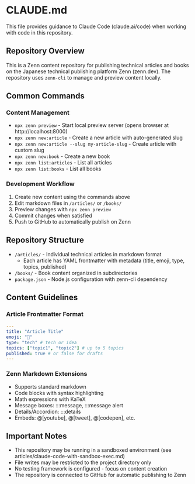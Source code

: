 # CLAUDE.md

This file provides guidance to Claude Code (claude.ai/code) when working with code in this repository.

## Repository Overview

This is a Zenn content repository for publishing technical articles and books on the Japanese technical publishing platform Zenn (zenn.dev). The repository uses `zenn-cli` to manage and preview content locally.

## Common Commands

### Content Management
- `npx zenn preview` - Start local preview server (opens browser at http://localhost:8000)
- `npx zenn new:article` - Create a new article with auto-generated slug
- `npx zenn new:article --slug my-article-slug` - Create article with custom slug
- `npx zenn new:book` - Create a new book
- `npx zenn list:articles` - List all articles
- `npx zenn list:books` - List all books

### Development Workflow
1. Create new content using the commands above
2. Edit markdown files in `/articles/` or `/books/`
3. Preview changes with `npx zenn preview`
4. Commit changes when satisfied
5. Push to GitHub to automatically publish on Zenn

## Repository Structure

- `/articles/` - Individual technical articles in markdown format
  - Each article has YAML frontmatter with metadata (title, emoji, type, topics, published)
- `/books/` - Book content organized in subdirectories
- `package.json` - Node.js configuration with zenn-cli dependency

## Content Guidelines

### Article Frontmatter Format
```yaml
---
title: "Article Title"
emoji: "🎉"
type: "tech" # tech or idea
topics: ["topic1", "topic2"] # up to 5 topics
published: true # or false for drafts
---
```

### Zenn Markdown Extensions
- Supports standard markdown
- Code blocks with syntax highlighting
- Math expressions with KaTeX
- Message boxes: :::message, :::message alert
- Details/Accordion: :::details
- Embeds: @[youtube], @[tweet], @[codepen], etc.

## Important Notes

- This repository may be running in a sandboxed environment (see articles/claude-code-with-sandbox-exec.md)
- File writes may be restricted to the project directory only
- No testing framework is configured - focus on content creation
- The repository is connected to GitHub for automatic publishing to Zenn